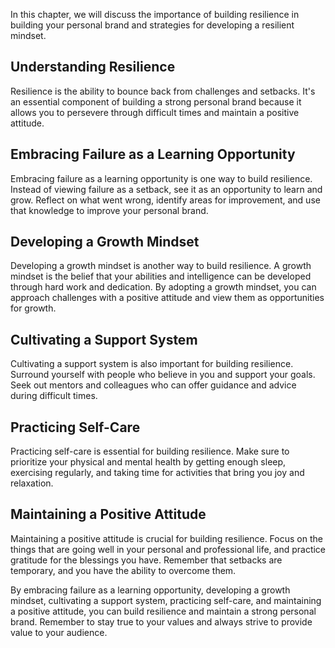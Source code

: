 
In this chapter, we will discuss the importance of building resilience in building your personal brand and strategies for developing a resilient mindset.

Understanding Resilience
------------------------

Resilience is the ability to bounce back from challenges and setbacks. It's an essential component of building a strong personal brand because it allows you to persevere through difficult times and maintain a positive attitude.

Embracing Failure as a Learning Opportunity
-------------------------------------------

Embracing failure as a learning opportunity is one way to build resilience. Instead of viewing failure as a setback, see it as an opportunity to learn and grow. Reflect on what went wrong, identify areas for improvement, and use that knowledge to improve your personal brand.

Developing a Growth Mindset
---------------------------

Developing a growth mindset is another way to build resilience. A growth mindset is the belief that your abilities and intelligence can be developed through hard work and dedication. By adopting a growth mindset, you can approach challenges with a positive attitude and view them as opportunities for growth.

Cultivating a Support System
----------------------------

Cultivating a support system is also important for building resilience. Surround yourself with people who believe in you and support your goals. Seek out mentors and colleagues who can offer guidance and advice during difficult times.

Practicing Self-Care
--------------------

Practicing self-care is essential for building resilience. Make sure to prioritize your physical and mental health by getting enough sleep, exercising regularly, and taking time for activities that bring you joy and relaxation.

Maintaining a Positive Attitude
-------------------------------

Maintaining a positive attitude is crucial for building resilience. Focus on the things that are going well in your personal and professional life, and practice gratitude for the blessings you have. Remember that setbacks are temporary, and you have the ability to overcome them.

By embracing failure as a learning opportunity, developing a growth mindset, cultivating a support system, practicing self-care, and maintaining a positive attitude, you can build resilience and maintain a strong personal brand. Remember to stay true to your values and always strive to provide value to your audience.
